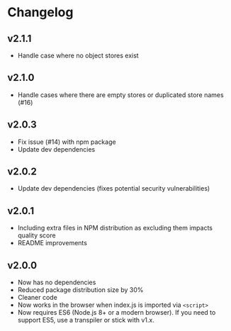 # Changelog

## v2.1.1

 - Handle case where no object stores exist

## v2.1.0

 - Handle cases where there are empty stores or duplicated store names (#16)

## v2.0.3

 - Fix issue (#14) with npm package
 - Update dev dependencies

## v2.0.2

 - Update dev dependencies (fixes potential security vulnerabilities)

## v2.0.1

 - Including extra files in NPM distribution as excluding them impacts quality score
 - README improvements

## v2.0.0

 - Now has no dependencies
 - Reduced package distribution size by 30%
 - Cleaner code
 - Now works in the browser when index.js is imported via `<script>`
 - Now requires ES6 (Node.js 8+ or a modern browser). If you need to support ES5, use a transpiler or stick with v1.x.


